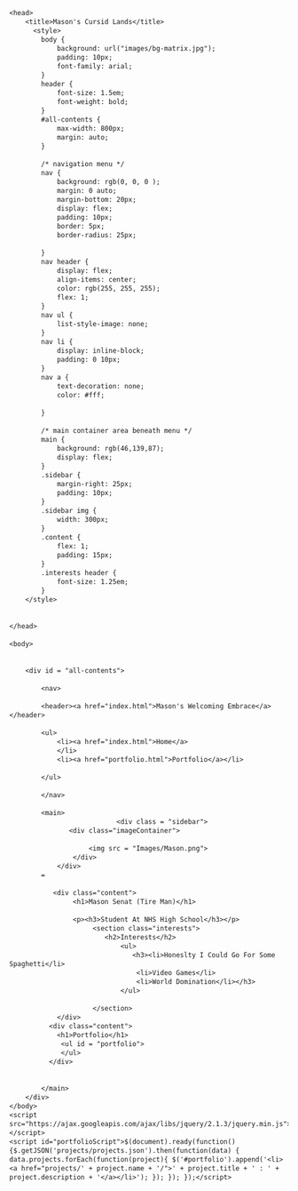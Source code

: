 <!DOCTYPE html>

<html>
    
    <head>
        <title>Mason's Cursid Lands</title>
          <style>
            body {
                background: url("images/bg-matrix.jpg");
                padding: 10px;
                font-family: arial;
            }
            header {
                font-size: 1.5em;
                font-weight: bold;
            }
            #all-contents {
                max-width: 800px;
                margin: auto;
            }
    
            /* navigation menu */
            nav {
                background: rgb(0, 0, 0 );
                margin: 0 auto;
                margin-bottom: 20px;
                display: flex;
                padding: 10px;
                border: 5px;
                border-radius: 25px;
                
            }
            nav header {
                display: flex;
                align-items: center;
                color: rgb(255, 255, 255);
                flex: 1;
            }
            nav ul {
                list-style-image: none;
            }
            nav li {
                display: inline-block;
                padding: 0 10px;
            }
            nav a {
                text-decoration: none;
                color: #fff;
                
            }
    
            /* main container area beneath menu */
            main {
                background: rgb(46,139,87);
                display: flex;
            }
            .sidebar {
                margin-right: 25px;
                padding: 10px;
            }
            .sidebar img {
                width: 300px;
            }
            .content {
                flex: 1;
                padding: 15px;
            }
            .interests header {
                font-size: 1.25em;
            }
        </style>
        
        
    </head>
    
    <body>
        
        
        <div id = "all-contents">
            
            <nav>
            
            <header><a href="index.html">Mason's Welcoming Embrace</a></header>
            
            <ul>
                <li><a href="index.html">Home</a>
                </li>
                <li><a href="portfolio.html">Portfolio</a></li>
              
            </ul>
            
            </nav>
            
            <main>
                               <div class = "sidebar"> 
                   <div class="imageContainer">
                   
                        <img src = "Images/Mason.png">
                    </div>
                </div>
            =
                
               <div class="content">
                    <h1>Mason Senat (Tire Man)</h1>
                        
                    <p><h3>Student At NHS High School</h3></p>
                         <section class="interests">
                            <h2>Interests</h2>
                                <ul>
                                   <h3><li>Honeslty I Could Go For Some Spaghetti</li>
                                    <li>Video Games</li>
                                    <li>World Domination</li></h3>
                                </ul>
                               
                         </section>
                </div>
              <div class="content">
                <h1>Portfolio</h1>  
                 <ul id = "portfolio">
                 </ul>
              </div>
              
              
            </main>
        </div>
    </body>
    <script src="https://ajax.googleapis.com/ajax/libs/jquery/2.1.3/jquery.min.js"></script>
    <script id="portfolioScript">$(document).ready(function() {$.getJSON('projects/projects.json').then(function(data) { data.projects.forEach(function(project){ $('#portfolio').append('<li><a href="projects/' + project.name + '/">' + project.title + ' : ' + project.description + '</a></li>'); }); }); });</script>

</html> 
